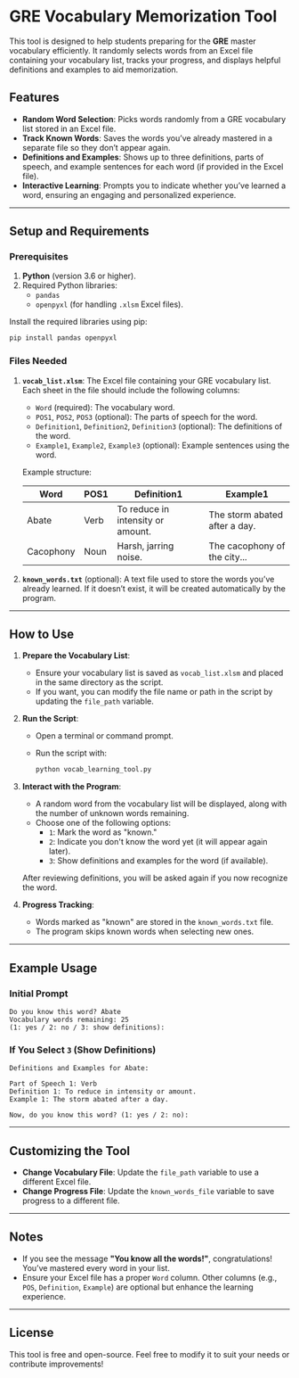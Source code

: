 # GRE Vocabulary Memorization Tool

This tool is designed to help students preparing for the **GRE** master vocabulary efficiently. It randomly selects words from an Excel file containing your vocabulary list, tracks your progress, and displays helpful definitions and examples to aid memorization.

## Features

- **Random Word Selection**: Picks words randomly from a GRE vocabulary list stored in an Excel file.
- **Track Known Words**: Saves the words you’ve already mastered in a separate file so they don’t appear again.
- **Definitions and Examples**: Shows up to three definitions, parts of speech, and example sentences for each word (if provided in the Excel file).
- **Interactive Learning**: Prompts you to indicate whether you’ve learned a word, ensuring an engaging and personalized experience.

---

## Setup and Requirements

### Prerequisites

1. **Python** (version 3.6 or higher).
2. Required Python libraries:
   - `pandas`
   - `openpyxl` (for handling `.xlsm` Excel files).

Install the required libraries using pip:

```bash
pip install pandas openpyxl
```

### Files Needed

1. **`vocab_list.xlsm`**: The Excel file containing your GRE vocabulary list. Each sheet in the file should include the following columns:
   - `Word` (required): The vocabulary word.
   - `POS1`, `POS2`, `POS3` (optional): The parts of speech for the word.
   - `Definition1`, `Definition2`, `Definition3` (optional): The definitions of the word.
   - `Example1`, `Example2`, `Example3` (optional): Example sentences using the word.

   Example structure:

   | Word       | POS1    | Definition1                          | Example1                       |
   |------------|---------|--------------------------------------|--------------------------------|
   | Abate      | Verb    | To reduce in intensity or amount.    | The storm abated after a day. |
   | Cacophony  | Noun    | Harsh, jarring noise.                | The cacophony of the city...  |

2. **`known_words.txt`** (optional): A text file used to store the words you’ve already learned. If it doesn’t exist, it will be created automatically by the program.

---

## How to Use

1. **Prepare the Vocabulary List**:
   - Ensure your vocabulary list is saved as `vocab_list.xlsm` and placed in the same directory as the script.
   - If you want, you can modify the file name or path in the script by updating the `file_path` variable.

2. **Run the Script**:
   - Open a terminal or command prompt.
   - Run the script with:

     ```bash
     python vocab_learning_tool.py
     ```

3. **Interact with the Program**:
   - A random word from the vocabulary list will be displayed, along with the number of unknown words remaining.
   - Choose one of the following options:
     - `1`: Mark the word as "known."
     - `2`: Indicate you don't know the word yet (it will appear again later).
     - `3`: Show definitions and examples for the word (if available).

   After reviewing definitions, you will be asked again if you now recognize the word.

4. **Progress Tracking**:
   - Words marked as "known" are stored in the `known_words.txt` file.
   - The program skips known words when selecting new ones.

---

## Example Usage

### Initial Prompt

```plaintext
Do you know this word? Abate
Vocabulary words remaining: 25
(1: yes / 2: no / 3: show definitions):
```

### If You Select `3` (Show Definitions)

```plaintext
Definitions and Examples for Abate:

Part of Speech 1: Verb
Definition 1: To reduce in intensity or amount.
Example 1: The storm abated after a day.

Now, do you know this word? (1: yes / 2: no):
```

---

## Customizing the Tool

- **Change Vocabulary File**: Update the `file_path` variable to use a different Excel file.
- **Change Progress File**: Update the `known_words_file` variable to save progress to a different file.

---

## Notes

- If you see the message **"You know all the words!"**, congratulations! You’ve mastered every word in your list.
- Ensure your Excel file has a proper `Word` column. Other columns (e.g., `POS`, `Definition`, `Example`) are optional but enhance the learning experience.

---

## License

This tool is free and open-source. Feel free to modify it to suit your needs or contribute improvements!
